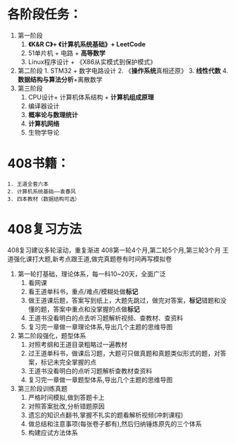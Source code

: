 # 各阶段任务：
1. 第一阶段
	1. **《K&R C》+ 《计算机系统基础》+ LeetCode**
	2.  51单片机 + 电路 + **高等数学**
	3.  Linux程序设计 + 《X86从实模式到保护模式》
2.   第二阶段
	1.  STM32 + 数字电路设计
	2.  《**操作系统**真相还原》
	3.  **线性代数**
	4.  **数据结构与算法分析**+离散数学
3. 第三阶段
	1. CPU设计+ 计算机体系结构 + **计算机组成原理**
	2. 编译器设计
	3. **概率论与数理统计**
	4. **计算机网络**
	5. 生物学导论

# 408书籍：
	1. 王道全套六本
	2. 计算机系统基础——袁春风
	3. 四本教材（数据结构可选）

 # 408复习方法
408复习建议多轮滚动，重复渐进
408第一轮4个月,第二轮5个月,第三轮3个月
王道强化课打大题,新考点跟王道,做完真题卷有时间再写模拟卷
1. 第一轮打基础，理论体系，每一科10~20天，全面广泛
	1. 看网课
	2. 看王道单科书，重点/难点/模糊处做**标记**
	3. 做王道课后题，答案写到纸上，大题先跳过，做完对答案，**标记**错题和没懂的题，答案中重点和没掌握的点做**标记**
	4. 王道书没看明白的点去听习题解析视频、查教材、查资料
	5. 复习完一章做一章理论体系,导出几个主题的思维导图
2. 第二阶段强化，题型体系
	1. 对照考纲和王道目录粗略过一遍教材
	2. 过王道单科书，做课后习题，大题可只做真题和真题类似形式的题，对答案，标记未完全掌握的点
	3. 王道书没看明白的点听习题解析查教材查资料
	4. 复习完一章做一章题型体系,导出几个主题的思维导图
3. 第三阶段训练真题
	1. 严格时间模拟,做到答题卡上
	2. 对照答案批改,分析错题原因
	3. 遗忘的知识点翻书,掌握不扎实的题看解析视频(冲刺课程)
	4. 做总结和注意事项(每张卷子都有),然后归纳锤炼原先的三个体系
	5. 构建应试方法体系